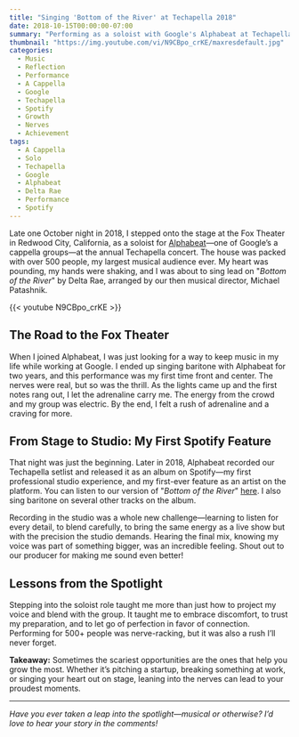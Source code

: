 ```yaml
---
title: "Singing 'Bottom of the River' at Techapella 2018"
date: 2018-10-15T00:00:00-07:00
summary: "Performing as a soloist with Google's Alphabeat at Techapella 2018 was nerve-racking, exhilarating, and unforgettable. It led to my first professional studio recording session and feature on an album."
thumbnail: "https://img.youtube.com/vi/N9CBpo_crKE/maxresdefault.jpg"
categories:
  - Music
  - Reflection
  - Performance
  - A Cappella
  - Google
  - Techapella
  - Spotify
  - Growth
  - Nerves
  - Achievement
tags:
  - A Cappella
  - Solo
  - Techapella
  - Google
  - Alphabeat
  - Delta Rae
  - Performance
  - Spotify
---
```


Late one October night in 2018, I stepped onto the stage at the Fox Theater in Redwood City, California, as a soloist for [Alphabeat](https://www.techapella.org/alphabeat)—one of Google’s a cappella groups—at the annual Techapella concert. The house was packed with over 500 people, my largest musical audience ever. My heart was pounding, my hands were shaking, and I was about to sing lead on "*Bottom of the River*" by Delta Rae, arranged by our then musical director, Michael Patashnik.

{{< youtube N9CBpo_crKE >}}

## The Road to the Fox Theater

When I joined Alphabeat, I was just looking for a way to keep music in my life while working at Google. I ended up singing baritone with Alphabeat for two years, and this performance was my first time front and center. The nerves were real, but so was the thrill. As the lights came up and the first notes rang out, I let the adrenaline carry me. The energy from the crowd and my group was electric. By the end, I felt a rush of adrenaline and a craving for more.

## From Stage to Studio: My First Spotify Feature

That night was just the beginning. Later in 2018, Alphabeat recorded our Techapella setlist and released it as an album on Spotify—my first professional studio experience, and my first-ever feature as an artist on the platform. You can listen to our version of "*Bottom of the River*" [here](https://open.spotify.com/track/1cHVzM29SkVmIdqR1F3xem). I also sing baritone on several other tracks on the album.

Recording in the studio was a whole new challenge—learning to listen for every detail, to blend carefully, to bring the same energy as a live show but with the precision the studio demands. Hearing the final mix, knowing my voice was part of something bigger, was an incredible feeling. Shout out to our producer for making me sound even better!

## Lessons from the Spotlight

Stepping into the soloist role taught me more than just how to project my voice and blend with the group. It taught me to embrace discomfort, to trust my preparation, and to let go of perfection in favor of connection. Performing for 500+ people was nerve-racking, but it was also a rush I’ll never forget.

**Takeaway:** Sometimes the scariest opportunities are the ones that help you grow the most. Whether it’s pitching a startup, breaking something at work, or singing your heart out on stage, leaning into the nerves can lead to your proudest moments.

---

*Have you ever taken a leap into the spotlight—musical or otherwise? I’d love to hear your story in the comments!*
